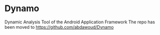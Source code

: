 # Dynamo
Dynamic Analysis Tool of the Android Application Framework
The repo has been moved to https://github.com/abdawoud/Dynamo
